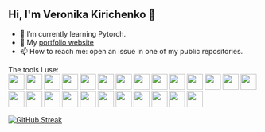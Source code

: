 ## Hi, I'm Veronika Kirichenko 👋

- 🌱 I’m currently learning Pytorch.
- 🎒 My [portfolio website](https://portfolio-kkvero.netlify.app/projects/portfolio/)
- 📫 How to reach me: open an issue in one of my public repositories.

The tools I use:  
<img height="32" width="32" src="https://cdn.jsdelivr.net/npm/simple-icons@v14/icons/python.svg" />
<img height="32" width="32" src="https://cdn.jsdelivr.net/npm/simple-icons@v14/icons/javascript.svg" />
<img height="32" width="32" src="https://cdn.jsdelivr.net/npm/simple-icons@v14/icons/cplusplus.svg" />
<img height="32" width="32" src="https://cdn.jsdelivr.net/npm/simple-icons@v14/icons/csswizardry.svg" />
<img height="32" width="32" src="https://cdn.jsdelivr.net/npm/simple-icons@v14/icons/sass.svg" />
<img height="32" width="32" src="https://cdn.jsdelivr.net/npm/simple-icons@v14/icons/django.svg" />
<img height="32" width="32" src="https://cdn.jsdelivr.net/npm/simple-icons@v14/icons/hugo.svg" />
<img height="32" width="32" src="https://cdn.jsdelivr.net/npm/simple-icons@v14/icons/sphinx.svg" />
<img height="32" width="32" src="https://cdn.jsdelivr.net/npm/simple-icons@v14/icons/plotly.svg" />
<img height="32" width="32" src="https://cdn.jsdelivr.net/npm/simple-icons@v14/icons/pytest.svg" />
<img height="32" width="32" src="https://cdn.jsdelivr.net/npm/simple-icons@v14/icons/sqlite.svg" />
<img height="32" width="32" src="https://cdn.jsdelivr.net/npm/simple-icons@v14/icons/mysql.svg" />
<img height="32" width="32" src="https://cdn.jsdelivr.net/npm/simple-icons@v14/icons/postgresql.svg" />
<img height="32" width="32" src="https://cdn.jsdelivr.net/npm/simple-icons@v14/icons/github.svg" />
<img height="32" width="32" src="https://cdn.jsdelivr.net/npm/simple-icons@v14/icons/githubpages.svg" />
<img height="32" width="32" src="https://cdn.jsdelivr.net/npm/simple-icons@v14/icons/git.svg" />
<img height="32" width="32" src="https://cdn.jsdelivr.net/npm/simple-icons@v14/icons/bootstrap.svg" />
<img height="32" width="32" src="https://cdn.jsdelivr.net/npm/simple-icons@v14/icons/gnometerminal.svg" />
<img height="32" width="32" src="https://cdn.jsdelivr.net/npm/simple-icons@v14/icons/gnubash.svg" />
<img height="32" width="32" src="https://cdn.jsdelivr.net/npm/simple-icons@v14/icons/vim.svg" />
<img height="32" width="32" src="https://cdn.jsdelivr.net/npm/simple-icons@v14/icons/linux.svg" />
<img height="32" width="32" src="https://cdn.jsdelivr.net/npm/simple-icons@v14/icons/netlify.svg" />
<img height="32" width="32" src="https://cdn.jsdelivr.net/npm/simple-icons@v14/icons/inkscape.svg" />
<img height="32" width="32" src="https://cdn.jsdelivr.net/npm/simple-icons@v14/icons/coreldraw.svg" />
<img height="32" width="32" src="https://cdn.jsdelivr.net/npm/simple-icons@v14/icons/readthedocs.svg" />

[![GitHub Streak](https://streak-stats.demolab.com/?user=kkvero)](https://git.io/streak-stats)

<!--
**kkvero/kkvero** is a ✨ _special_ ✨ repository because its `README.md` (this file) appears on your GitHub profile.

Here are some ideas to get you started:

- 🔭 I’m currently working on ...
- 🌱 I’m currently learning ...
- 👯 I’m looking to collaborate on ...
- 🤔 I’m looking for help with ...
- 💬 Ask me about ...
- 📫 How to reach me: ...
- 😄 Pronouns: ...
- ⚡ Fun fact: ...
-->
